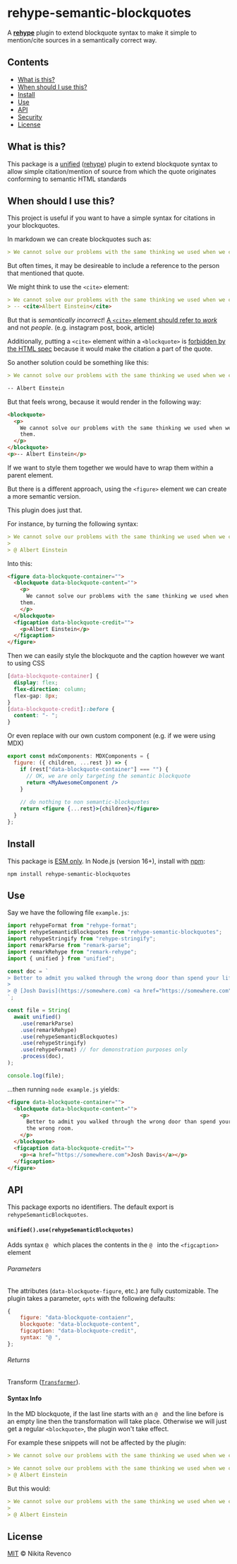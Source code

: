 # rehype-semantic-blockquotes

A **[rehype][]** plugin to extend blockquote syntax to make it simple to mention/cite sources in a semantically correct way.

## Contents

- [What is this?](#what-is-this)
- [When should I use this?](#when-should-i-use-this)
- [Install](#install)
- [Use](#use)
- [API](#api)
- [Security](#security)
- [License](#license)

## What is this?

This package is a [unified][] ([rehype][]) plugin to extend blockquote syntax to allow simple citation/mention of source from which the quote originates conforming to semantic HTML standards

## When should I use this?

This project is useful if you want to have a simple syntax for citations in your blockquotes.

In markdown we can create blockquotes such as:

```md
> We cannot solve our problems with the same thinking we used when we created them.
```

But often times, it may be desireable to include a reference to the person that mentioned that quote.

We might think to use the `<cite>` element:

```md
> We cannot solve our problems with the same thinking we used when we created them.
> -- <cite>Albert Einstein</cite>
```

But that is _semantically incorrect_! [A `<cite>` element should refer to _work_](https://developer.mozilla.org/en-US/docs/Web/HTML/Element/cite#usage_notes) and not _people_. (e.g. instagram post, book, article)

Additionally, putting a `<cite>` element within a `<blockquote>` is [forbidden by the HTML spec](https://www.w3.org/TR/html5-author/the-blockquote-element.html#the-blockquote-element) because it would make the citation a part of the quote.

So another solution could be something like this:

```md
> We cannot solve our problems with the same thinking we used when we created them.

-- Albert Einstein
```

But that feels wrong, because it would render in the following way:

```html
<blockquote>
  <p>
    We cannot solve our problems with the same thinking we used when we created
    them.
  </p>
</blockquote>
<p>-- Albert Einstein</p>
```

If we want to style them together we would have to wrap them within a parent element.

But there is a different approach, using the `<figure>` element we can create a more semantic version.

This plugin does just that.

For instance, by turning the following syntax:

```md
> We cannot solve our problems with the same thinking we used when we created them.
>
> @ Albert Einstein
```

Into this:

```html
<figure data-blockquote-container="">
  <blockquote data-blockquote-content="">
    <p>
      We cannot solve our problems with the same thinking we used when we created
    them.
    </p>
  </blockquote>
  <figcaption data-blockquote-credit="">
    <p>Albert Einstein</p>
  </figcaption>
</figure>
```

Then we can easily style the blockquote and the caption however we want to using CSS

```css
[data-blockquote-container] {
  display: flex;
  flex-direction: column;
  flex-gap: 8px;
}
[data-blockquote-credit]::before {
  content: "- ";
}
```

Or even replace with our own custom component (e.g. if we were using MDX)

```jsx
export const mdxComponents: MDXComponents = {
  figure: ({ children, ...rest }) => {
    if (rest["data-blockquote-container"] === "") {
      // OK, we are only targeting the semantic blockquote
      return <MyAwesomeComponent />
    }
    
    // do nothing to non semantic-blockquotes
    return <figure {...rest}>{children}</figure>
  }
};
```

## Install

This package is [ESM only][esm]. In Node.js (version 16+), install with [npm][]:

```
npm install rehype-semantic-blockquotes
```

## Use

Say we have the following file `example.js`:

```js
import rehypeFormat from "rehype-format";
import rehypeSemanticBlockquotes from "rehype-semantic-blockquotes";
import rehypeStringify from "rehype-stringify";
import remarkParse from "remark-parse";
import remarkRehype from "remark-rehype";
import { unified } from "unified";

const doc = `
> Better to admit you walked through the wrong door than spend your life in the wrong room.
>
> @ [Josh Davis](https://somewhere.com) <a href="https://somewhere.com"></a>
`;

const file = String(
  await unified()
    .use(remarkParse)
    .use(remarkRehype)
    .use(rehypeSemanticBlockquotes)
    .use(rehypeStringify)
    .use(rehypeFormat) // for demonstration purposes only
    .process(doc),
);

console.log(file);
```

...then running `node example.js` yields:

```html
<figure data-blockquote-container="">
  <blockquote data-blockquote-content="">
    <p>
      Better to admit you walked through the wrong door than spend your life in
      the wrong room.
    </p>
  </blockquote>
  <figcaption data-blockquote-credit="">
    <p><a href="https://somewhere.com">Josh Davis</a></p>
  </figcaption>
</figure>
```

## API

This package exports no identifiers. The default export is `rehypeSemanticBlockquotes`.

#### `unified().use(rehypeSemanticBlockquotes)`

Adds syntax `@ ` which places the contents in the `@ ` into the `<figcaption>` element

###### Parameters

The attributes (`data-blockquote-figure`, etc.) are fully customizable. The plugin takes a parameter, `opts` with the following defaults:

```js
{
    figure: "data-blockquote-contaienr",
    blockquote: "data-blockquote-content",
    figcaption: "data-blockquote-credit",
    syntax: "@ ",
};
```

###### Returns

Transform ([`Transformer`][unified-transformer]).

#### Syntax Info

In the MD blockquote, if the last line starts with an `@ ` and the line before is an empty line then the transformation will take place. Otherwise we will just get a regular `<blockquote>`, the plugin won't take effect.

For example these snippets will not be affected by the plugin:

```md
> We cannot solve our problems with the same thinking we used when we created them.
```

```md
> We cannot solve our problems with the same thinking we used when we created them.
> @ Albert Einstein
```

But this would:

```md
> We cannot solve our problems with the same thinking we used when we created them.
>
> @ Albert Einstein
```

## License

[MIT][license] © Nikita Revenco

[npm]: https://docs.npmjs.com/cli/install
[esm]: https://gist.github.com/sindresorhus/a39789f98801d908bbc7ff3ecc99d99c
[license]: license
[hast]: https://github.com/syntax-tree/hast
[rehype]: https://github.com/rehypejs/rehype
[remark]: https://github.com/remarkjs/remark
[unified]: https://github.com/unifiedjs/unified
[unified-transformer]: https://github.com/unifiedjs/unified#transformer
[wiki-xss]: https://en.wikipedia.org/wiki/Cross-site_scripting
[api-remark-unlink]: #unifieduseremarkvideos
